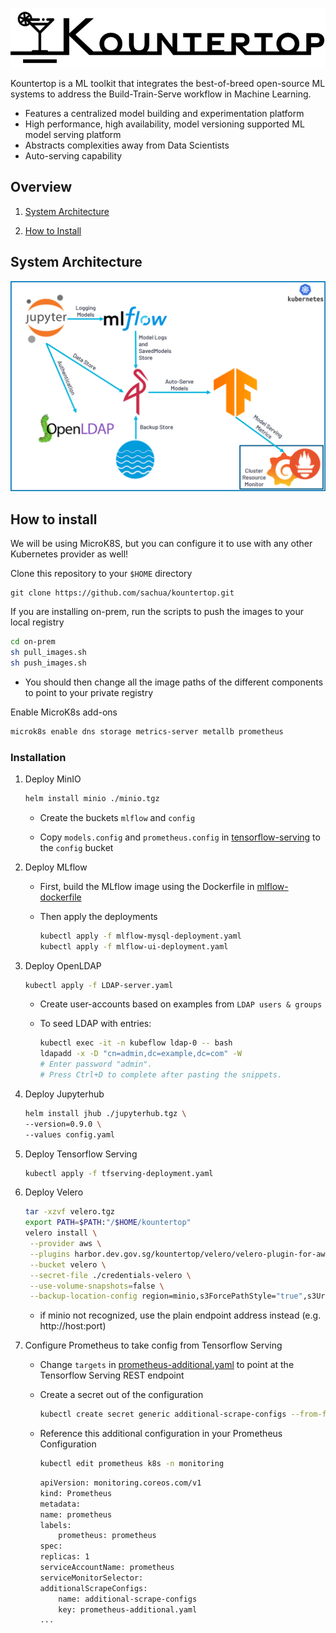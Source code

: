 ![Kountertop](./images/Kountertop.png)

Kountertop is a ML toolkit that integrates the best-of-breed open-source ML systems to address the Build-Train-Serve workflow in Machine Learning.

 * Features a centralized model building and experimentation platform
 * High performance, high availability, model versioning supported ML model serving platform
 * Abstracts complexities away from Data Scientists
 * Auto-serving capability

## Overview

1. [System Architecture](#system-architecture)

2. [How to Install](#how-to-install)

## System Architecture
![System Architecture](./images/system_architecture.png)

## How to install

We will be using MicroK8S, but you can configure it to use with any other Kubernetes provider as well!

Clone this repository to your `$HOME` directory

```
git clone https://github.com/sachua/kountertop.git
```

If you are installing on-prem, run the scripts to push the images to your local registry

```bash
cd on-prem
sh pull_images.sh
sh push_images.sh
```
    
* You should then change all the image paths of the different components to point to your private registry

Enable MicroK8s add-ons

```bash
microk8s enable dns storage metrics-server metallb prometheus
```

### Installation

1. Deploy MinIO

    ```bash
    helm install minio ./minio.tgz
    ```

    * Create the buckets ```mlflow``` and ```config```

    * Copy ```models.config``` and ```prometheus.config``` in [tensorflow-serving](./tensorflow-serving) to the ```config``` bucket

2. Deploy MLflow

    * First, build the MLflow image using the Dockerfile in [mlflow-dockerfile](./mlflow-dockerfile)

    * Then apply the deployments

        ```bash
        kubectl apply -f mlflow-mysql-deployment.yaml
        kubectl apply -f mlflow-ui-deployment.yaml
        ```

3. Deploy OpenLDAP

    ```bash
    kubectl apply -f LDAP-server.yaml
    ```

    * Create user-accounts based on examples from ```LDAP users & groups```

    * To seed LDAP with entries:

        ```bash
        kubectl exec -it -n kubeflow ldap-0 -- bash
        ldapadd -x -D "cn=admin,dc=example,dc=com" -W
        # Enter password "admin".
        # Press Ctrl+D to complete after pasting the snippets.
        ```

4. Deploy Jupyterhub

    ```bash
    helm install jhub ./jupyterhub.tgz \
    --version=0.9.0 \
    --values config.yaml
    ```

5. Deploy Tensorflow Serving

    ```bash
    kubectl apply -f tfserving-deployment.yaml
    ```

6. Deploy Velero

    ```bash
    tar -xzvf velero.tgz
    export PATH=$PATH:"/$HOME/kountertop"
    velero install \
     --provider aws \
     --plugins harbor.dev.gov.sg/kountertop/velero/velero-plugin-for-aws:v1.1.0 \
     --bucket velero \
     --secret-file ./credentials-velero \
     --use-volume-snapshots=false \
     --backup-location-config region=minio,s3ForcePathStyle="true",s3Url=http://minio.default.svc.cluster.local:9000
    ```
    
    * if minio not recognized, use the plain endpoint address instead (e.g. http://<span></span>host:port) 

7. Configure Prometheus to take config from Tensorflow Serving

    * Change `targets` in [prometheus-additional.yaml](prometheus-additional.yaml) to point at the Tensorflow Serving REST endpoint

    * Create a secret out of the configuration

        ```bash
        kubectl create secret generic additional-scrape-configs --from-file=prometheus-additional.yaml -n monitoring -oyaml > additional-scrape-configs.yaml
        ```

    * Reference this additional configuration in your Prometheus Configuration

        ```bash
        kubectl edit prometheus k8s -n monitoring
        ```

        ```bash
        apiVersion: monitoring.coreos.com/v1
        kind: Prometheus
        metadata:
        name: prometheus
        labels:
            prometheus: prometheus
        spec:
        replicas: 1
        serviceAccountName: prometheus
        serviceMonitorSelector:
        additionalScrapeConfigs:
            name: additional-scrape-configs
            key: prometheus-additional.yaml
        ...
        ```
